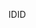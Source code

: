  <span data-ttu-id="631af-101">ID</span><span class="sxs-lookup"><span data-stu-id="631af-101">ID</span></span> 